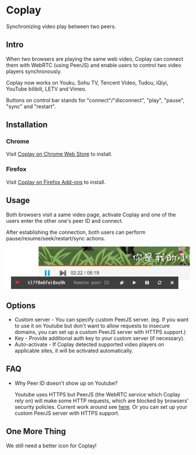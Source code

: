 # Coplay

Synchronizing video play between two peers.

## Intro

When two browsers are playing the same web video, Coplay can connect them with WebRTC (using PeerJS) and enable users to control two video players synchronously.

Coplay now works on Youku, Sohu TV, Tencent Video, Tudou, iQiyi, YouTube bilibili, LETV and Vimeo.

Buttons on control bar stands for "connect"/"disconnect", "play", "pause", "sync" and "restart".

## Installation

### Chrome

Visit [Coplay on Chrome Web Store](https://chrome.google.com/webstore/detail/coplay/heolgpojkkeacaokbpolhalhlaidpkkc/) to install.

### Firefox

Visit [Coplay on Firefox Add-ons](https://addons.mozilla.org/firefox/addon/coplay/) to install.

## Usage

Both browsers visit a same video page, activate Coplay and one of the users enter the other one's peer ID and connect.

After establishing the connection, both users can perform pause/resume/seek/restart/sync actions.

![Coplay](coplay.png)

## Options

* Custom server - You can specify custom PeerJS server. (eg. If you want to use it on Youtube but don't want to allow requests to insecure domains, you can set up a custom PeerJS server with HTTPS support.)
* Key - Provide additional auth key to your custom server (if necessary).
* Auto-activate - If Coplay detected supported video players on applicable sites, it will be activated automatically.

## FAQ

* Why Peer ID doesn't show up on Youtube?

  Youtube uses HTTPS but PeerJS (the WebRTC service which Coplay rely on) will make some HTTP requests, which are blocked by browsers' security policies. Current work around see [here](http://du.screenstepslive.com/s/docs/m/7107/l/219447-allow-mixed-content-in-browsers). Or you can set up your custom PeerJS server with HTTPS support.

## One More Thing

We still need a better icon for Coplay!
